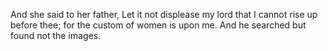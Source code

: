 And she said to her father, Let it not displease my lord that I cannot rise up before thee; for the custom of women is upon me. And he searched but found not the images.
